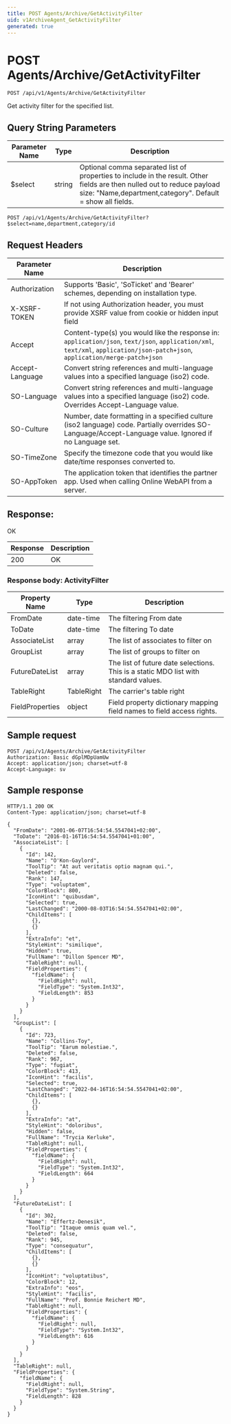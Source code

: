 ```yaml
---
title: POST Agents/Archive/GetActivityFilter
uid: v1ArchiveAgent_GetActivityFilter
generated: true
---
```


# POST Agents/Archive/GetActivityFilter

```http
POST /api/v1/Agents/Archive/GetActivityFilter
```

Get activity filter for the specified list.







## Query String Parameters

| Parameter Name | Type |  Description |
|----------------|------|--------------|
| $select | string |  Optional comma separated list of properties to include in the result. Other fields are then nulled out to reduce payload size: "Name,department,category". Default = show all fields. |

```http
POST /api/v1/Agents/Archive/GetActivityFilter?$select=name,department,category/id
```


## Request Headers

| Parameter Name | Description |
|----------------|-------------|
| Authorization  | Supports 'Basic', 'SoTicket' and 'Bearer' schemes, depending on installation type. |
| X-XSRF-TOKEN   | If not using Authorization header, you must provide XSRF value from cookie or hidden input field |
| Accept         | Content-type(s) you would like the response in: `application/json`, `text/json`, `application/xml`, `text/xml`, `application/json-patch+json`, `application/merge-patch+json` |
| Accept-Language | Convert string references and multi-language values into a specified language (iso2) code. |
| SO-Language | Convert string references and multi-language values into a specified language (iso2) code. Overrides Accept-Language value. |
| SO-Culture | Number, date formatting in a specified culture (iso2 language) code. Partially overrides SO-Language/Accept-Language value. Ignored if no Language set. |
| SO-TimeZone | Specify the timezone code that you would like date/time responses converted to. |
| SO-AppToken | The application token that identifies the partner app. Used when calling Online WebAPI from a server. |


## Response:

OK

| Response | Description |
|----------------|-------------|
| 200 | OK |

### Response body: ActivityFilter

| Property Name | Type |  Description |
|----------------|------|--------------|
| FromDate | date-time | The filtering From date |
| ToDate | date-time | The filtering To date |
| AssociateList | array | The list of associates to filter on |
| GroupList | array | The list of groups to filter on |
| FutureDateList | array | The list of future date selections. This is a static MDO list with standard values. |
| TableRight | TableRight | The carrier's table right |
| FieldProperties | object | Field property dictionary mapping field names to field access rights. |

## Sample request

```http!
POST /api/v1/Agents/Archive/GetActivityFilter
Authorization: Basic dGplMDpUamUw
Accept: application/json; charset=utf-8
Accept-Language: sv
```

## Sample response

```http_
HTTP/1.1 200 OK
Content-Type: application/json; charset=utf-8

{
  "FromDate": "2001-06-07T16:54:54.5547041+02:00",
  "ToDate": "2016-01-16T16:54:54.5547041+01:00",
  "AssociateList": [
    {
      "Id": 142,
      "Name": "O'Kon-Gaylord",
      "ToolTip": "At aut veritatis optio magnam qui.",
      "Deleted": false,
      "Rank": 147,
      "Type": "voluptatem",
      "ColorBlock": 800,
      "IconHint": "quibusdam",
      "Selected": true,
      "LastChanged": "2000-08-03T16:54:54.5547041+02:00",
      "ChildItems": [
        {},
        {}
      ],
      "ExtraInfo": "et",
      "StyleHint": "similique",
      "Hidden": true,
      "FullName": "Dillon Spencer MD",
      "TableRight": null,
      "FieldProperties": {
        "fieldName": {
          "FieldRight": null,
          "FieldType": "System.Int32",
          "FieldLength": 853
        }
      }
    }
  ],
  "GroupList": [
    {
      "Id": 723,
      "Name": "Collins-Toy",
      "ToolTip": "Earum molestiae.",
      "Deleted": false,
      "Rank": 967,
      "Type": "fugiat",
      "ColorBlock": 413,
      "IconHint": "facilis",
      "Selected": true,
      "LastChanged": "2022-04-16T16:54:54.5547041+02:00",
      "ChildItems": [
        {},
        {}
      ],
      "ExtraInfo": "at",
      "StyleHint": "doloribus",
      "Hidden": false,
      "FullName": "Trycia Kerluke",
      "TableRight": null,
      "FieldProperties": {
        "fieldName": {
          "FieldRight": null,
          "FieldType": "System.Int32",
          "FieldLength": 664
        }
      }
    }
  ],
  "FutureDateList": [
    {
      "Id": 302,
      "Name": "Effertz-Denesik",
      "ToolTip": "Itaque omnis quam vel.",
      "Deleted": false,
      "Rank": 945,
      "Type": "consequatur",
      "ChildItems": [
        {},
        {}
      ],
      "IconHint": "voluptatibus",
      "ColorBlock": 12,
      "ExtraInfo": "eos",
      "StyleHint": "facilis",
      "FullName": "Prof. Bonnie Reichert MD",
      "TableRight": null,
      "FieldProperties": {
        "fieldName": {
          "FieldRight": null,
          "FieldType": "System.Int32",
          "FieldLength": 616
        }
      }
    }
  ],
  "TableRight": null,
  "FieldProperties": {
    "fieldName": {
      "FieldRight": null,
      "FieldType": "System.String",
      "FieldLength": 828
    }
  }
}
```